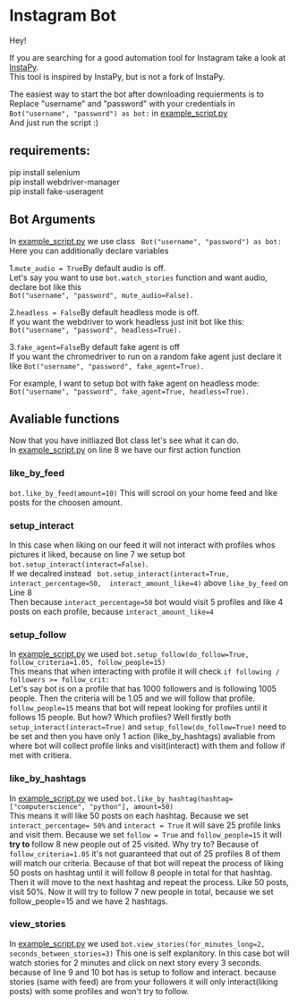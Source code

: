 # Instagram Bot
Hey! 

If you are searching for a good automation tool for Instagram take a look at [InstaPy](https://github.com/timgrossmann/InstaPy).  
This tool is inspired by InstaPy, but is not a fork of InstaPy.  

The easiest way to start the bot after downloading requierments is to  
Replace "username" and "password" with your credentials in `Bot("username", "password") as bot:` in [example_script.py](example_script.py)  
And just run the script :)

## requirements:
pip install selenium  
pip install webdriver-manager  
pip install fake-useragent

## Bot Arguments
In [example_script.py](example_script.py) we use class ` Bot("username", "password") as bot:`  
Here you can additionally declare variables  

1.`mute_audio = True`By default audio is off.  
Let's say you want to use `bot.watch_stories` function and want audio, declare bot like this  
`Bot("username", "password", mute_audio=False). `

2.`headless = False`By default headless mode is off.    
If you want the webdriver to work headless just init bot like this:  
`Bot("username", "password", headless=True). `

3.`fake_agent=False`By default fake agent is off  
If you want the chromedriver to run on a random fake agent just declare it like
`Bot("username", "password", fake_agent=True).`  

For example, I want to setup bot with fake agent on headless mode:  
`Bot("username", "password", fake_agent=True, headless=True).`

## Avaliable functions

Now that you have initliazed Bot class let's see what it can do.  
In [example_script.py](example_script.py) on line 8 we have our first action function
### like_by_feed  
`bot.like_by_feed(amount=10)`
This will scrool on your home feed and like posts for the choosen amount.
### setup_interact
In this case when liking on our feed it will not interact with profiles whos pictures it liked, because on line 7 we setup bot `bot.setup_interact(interact=False)`.  
If we decalred instead ` bot.setup_interact(interact=True, interact_percentage=50,  interact_amount_like=4)` above `like_by_feed` on Line 8  
Then because `interact_percentage=50` bot would visit 5 profiles and like 4 posts on each profile, because `interact_amount_like=4`
### setup_follow
In [example_script.py](example_script.py) we used `bot.setup_follow(do_follow=True, follow_criteria=1.05, follow_people=15)`  
This means that when interacting with profile it will check  `if following / followers >= follow_crit:`  
Let's say bot is on a profile that has 1000 followers and is following 1005 people. Then the criteria will be 1.05 and we will follow that profile.  
`follow_people=15` means that bot will repeat looking for profiles until it follows 15 people. But how? Which profiles? Well firstly both `setup_interact(interact=True)` and `setup_follow(do_follow=True)` need to be set and then you have only 1 action (like_by_hashtags) avaliable from where bot will collect profile links and visit(interact) with them and follow if met with critiera.
### like_by_hashtags
In [example_script.py](example_script.py) we used `bot.like_by_hashtag(hashtag=["computerscience", "python"], amount=50)`  
This means it will like 50 posts on each hashtag. Because we set `interact_percentage= 50%` and `interact = True` it will save 25 profile links and visit them. Because we set `follow = True` and `follow_people=15` it will <b>try to </b> follow 8 new people out of 25 visited. Why try to? Because of `follow_criteria=1.05` it's not guaranteed that out of 25 profiles 8 of them will match our criteria. Because of that bot will repeat the process of liking 50 posts on hashtag until it will follow 8 people in total for that hashtag. Then it will move to the next hashtag and repeat the process. Like 50 posts, visit 50%. Now it will try to follow 7 new people in total, because we set follow_people=15 and we have 2 hashtags.
### view_stories
In [example_script.py](example_script.py) we used `bot.view_stories(for_minutes_long=2, seconds_between_stories=3)`
This one is self explanitory. In this case bot will watch stories for 2 minutes and click on next story every 3 seconds. because of line 9 and 10 bot has is setup to follow and interact. because stories (same with feed) are from your followers it will only interact(liking posts) with some profiles and won't try to follow.
   
